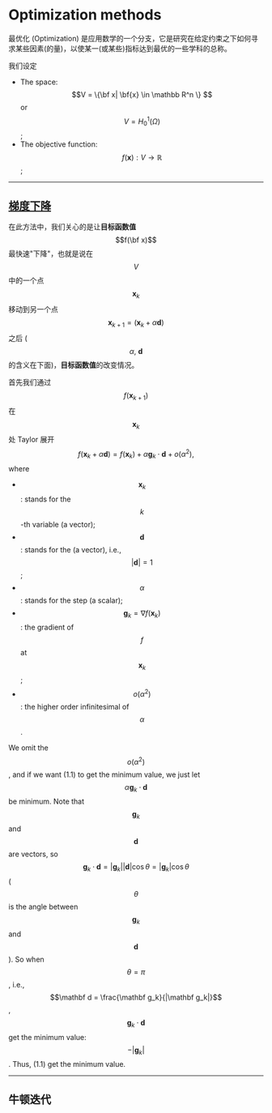 # Optimization methods

最优化 (Optimization) 是应用数学的一个分支，它是研究在给定约束之下如何寻求某些因素(的量)，以使某一(或某些)指标达到最优的一些学科的总称。

我们设定

- The space: $$V = \{\bf x| \bf{x} \in \mathbb R^n \} $$ or $$V = H_0^1(\Omega)$$;
- The objective function: $$f(\mathbf x): V \rightarrow \mathbb R$$;

---

## <a href="#梯度下降">梯度下降</a>

在此方法中，我们关心的是让**目标函数值** $$f(\bf x)$$ 最快速"下降"，也就是说在 $$V$$ 中的一个点 $$\mathbf x_k$$ 移动到另一个点 $$\mathbf x_{k+1} = (\mathbf x_k + \alpha \mathbf d)$$ 之后 ($$\alpha,\ \mathbf d$$ 的含义在下面)，**目标函数值**的改变情况。

首先我们通过 $$f(\mathbf x_{k+1})$$ 在 $$\mathbf x_k$$ 处 Taylor 展开
$$
f(\mathbf x_k + \alpha \mathbf d) = f(\mathbf x_k) + \alpha \mathbf g_k \cdot \mathbf d + o(\alpha^2), \tag{1.1}
$$
where

- $$\mathbf x_k$$: stands for the $$k$$-th variable (a vector);
- $$\mathbf d$$: stands for the (a vector), i.e., $$|\mathbf d| = 1$$;
- $$\alpha$$: stands for the step (a scalar);
- $$\mathbf g_k = \nabla f(\mathbf x_k)$$: the gradient of $$f$$ at $$\mathbf x_k$$;
- $$o(\alpha^2)$$: the higher order infinitesimal of $$\alpha$$.

We omit the $$o(\alpha^2)$$, and if we want $(1.1)$ to get the minimum value, we just let $$\alpha \mathbf g_k \cdot \mathbf d$$ be minimum. Note that $$\mathbf g_k$$ and $$\mathbf d$$ are vectors, so $$\mathbf g_k \cdot \mathbf d = |\mathbf g_k||\mathbf d|\cos\theta =|\mathbf g_k|\cos\theta $$ ($$\theta$$ is the angle between $$\mathbf g_k$$ and $$\mathbf d$$). So when $$\theta = \pi$$, i.e., $$\mathbf d = \frac{\mathbf g_k}{|\mathbf g_k|}$$, $$\mathbf g_k \cdot \mathbf d$$ get the minimum value: $$-|\mathbf g_k|$$. Thus, $(1.1)$ get the minimum value.

---

## 牛顿迭代















